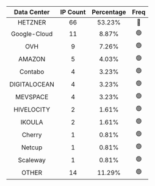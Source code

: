| Data Center | IP Count | Percentage | Freq |
|:------------:|:--------:|:-----------:|:-----:|
| HETZNER | 66 | 53.23% | 🔴 |
| Google-Cloud | 11 | 8.87% | 🟢 |
| OVH | 9 | 7.26% | 🟢 |
| AMAZON | 5 | 4.03% | 🟢 |
| Contabo | 4 | 3.23% | 🟢 |
| DIGITALOCEAN | 4 | 3.23% | 🟢 |
| MEVSPACE | 4 | 3.23% | 🟢 |
| HIVELOCITY | 2 | 1.61% | 🟢 |
| IKOULA | 2 | 1.61% | 🟢 |
| Cherry | 1 | 0.81% | 🟢 |
| Netcup | 1 | 0.81% | 🟢 |
| Scaleway | 1 | 0.81% | 🟢 |
| OTHER | 14 | 11.29% | 🟢 |